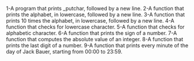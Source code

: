 1-A program that prints _putchar, followed by a new line.
2-A function that prints the alphabet, in lowercase, followed by a new line.
3-A function that prints 10 times the alphabet, in lowercase, followed by a new line.
4-A function that checks for lowercase character.
5-A function that checks for alphabetic character.
6-A function that prints the sign of a number.
7-A function that computes the absolute value of an integer.
8-A function that prints the last digit of a number.
9-A function that prints every minute of the day of Jack Bauer, starting from 00:00 to 23:59.
